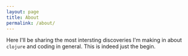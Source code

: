 ```yaml
---
layout: page
title: About
permalink: /about/
---
```


Here I'll be sharing the most intersting discoveries I'm making in
about `clojure` and coding in general. This is indeed just the begin.

